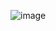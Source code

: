 
![image](https://user-images.githubusercontent.com/120681109/212261281-f8431864-56dc-4c70-b6a6-74d5e6c1f8d6.png)

